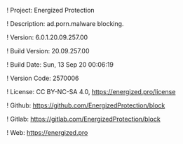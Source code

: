 ! Project: Energized Protection

! Description: ad.porn.malware blocking.

! Version: 6.0.1.20.09.257.00

! Build Version: 20.09.257.00

! Build Date: Sun, 13 Sep 20 00:06:19

! Version Code: 2570006

! License: CC BY-NC-SA 4.0, https://energized.pro/license

! Github: https://github.com/EnergizedProtection/block

! Gitlab: https://gitlab.com/EnergizedProtection/block


! Web: https://energized.pro
